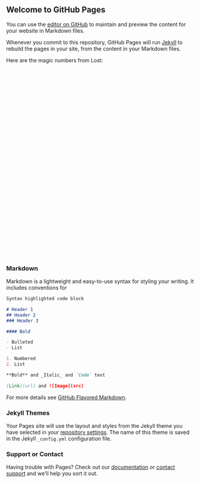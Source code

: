 ## Welcome to GitHub Pages

You can use the [editor on GitHub](https://github.com/tylerwatkins101/cs498-visualization-project/edit/master/README.md) to maintain and preview the content for your website in Markdown files.

Whenever you commit to this repository, GitHub Pages will run [Jekyll](https://jekyllrb.com/) to rebuild the pages in your site, from the content in your Markdown files.

<!DOCTYPE html>
<script src="http://d3js.org/d3.v3.min.js"></script>
<style> .chart rect { fill: steelblue } </style>

<html><body>
<p>Here are the magic numbers from Lost: <span id="data"></span></p>

<svg class="chart" width="120" height="500">
    <rect></rect>
    <rect></rect>
    <rect></rect>
    <rect></rect>
    <rect></rect>
    <rect></rect>
</svg>

<script>
var data = [4,8,15,16,23,42];
document.getElementById("data").innerHTML = data;
d3.selectAll("rect")
	.data(data)
    .attr("width",19)
    .attr("height",function(d) { return 10*d; })
    .attr("x",function(d,i) { return 20*i; })
    .attr("y",function(d) { return 420 - 10*d; });
</script>

</body></html>


### Markdown


Markdown is a lightweight and easy-to-use syntax for styling your writing. It includes conventions for

```markdown
Syntax highlighted code block

# Header 1
## Header 2
### Header 3

#### Bold

- Bulleted
- List

1. Numbered
2. List

**Bold** and _Italic_ and `Code` text

[Link](url) and ![Image](src)
```

For more details see [GitHub Flavored Markdown](https://guides.github.com/features/mastering-markdown/).

### Jekyll Themes

Your Pages site will use the layout and styles from the Jekyll theme you have selected in your [repository settings](https://github.com/tylerwatkins101/cs498-visualization-project/settings). The name of this theme is saved in the Jekyll `_config.yml` configuration file.

### Support or Contact

Having trouble with Pages? Check out our [documentation](https://help.github.com/categories/github-pages-basics/) or [contact support](https://github.com/contact) and we’ll help you sort it out.
